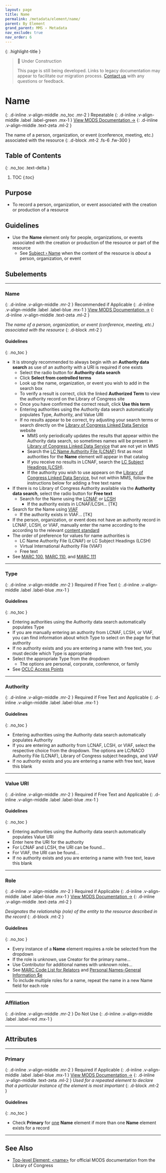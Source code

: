 ```yaml
---
layout: page
title: Name
permalink: /metadata/element/name/
parent: By Element
grand_parent: MMS › Metadata
nav_exclude: true
nav_order: 6
---
```


{: .highlight-title }
> 🚧 Under Construction
>
> This page is still being developed. Links to legacy documentation may appear to facilitate our migration process. [Contact us](/metadata-documentation/contact/) with any questions or feedback.

# Name
{: .d-inline .v-align-middle .no_toc .mr-2 }
Repeatable
{: .d-inline .v-align-middle .label .label-green .mx-1 }
[View MODS Documentation →](https://www.loc.gov/standards/mods/userguide/name.html)
{: .d-inline .v-align-middle .text-zeta .ml-2 }

The name of a person, organization, or event (conference, meeting, etc.) associated with the resource
{: .d-block .mt-2 .fs-6 .fw-300 }

## Table of Contents
{: .no_toc .text-delta }

1. TOC
{:toc}

## Purpose
- To record a person, organization, or event associated with the creation or production of a resource

## Guidelines
- Use the **Name** element only for people, organizations, or events associated with the creation or production of the resource or part of the resource
    - See [Subject › Name](/metadata-documentation/metadata/element/subject/#name) when the content of the resource is _about_ a person, organization, or event

## Subelements

---

### Name
{: .d-inline .v-align-middle .mr-2 }
Recommended if Applicable
{: .d-inline .v-align-middle .label .label-blue .mx-1 }
[View MODS Documentation →](https://www.loc.gov/standards/mods/userguide/name.html)
{: .d-inline .v-align-middle .text-zeta .ml-2 }

_The name of a person, organization, or event (conference, meeting, etc.) associated with the resource_
{: .d-block .mt-2 }

#### Guidelines
{: .no_toc }
-   It is strongly recommended to always begin with an **Authority data search** as use of an authority with a URI is required if one exists
    - Select the radio button for **Authority data search**
    - Click **Select from controlled terms**
    - Look up the name, organization, or event you wish to add in the search box
    - To verify a result is correct, click the linked **Authorized Term** to view the authority record on the Library of Congress site
    - Once you have confirmed the correct result, click **Use this term**
    - Entering authorities using the Authority data search automatically populates Type, Authority, and Value URI
    - If no results appear to be correct, try adjusting your search terms or search directly on the [Library of Congress Linked Data Service](https://id.loc.gov/) website
        - MMS only periodically updates the results that appear within the Authority data search, so sometimes names will be present in [Library of Congress Linked Data Service](https://id.loc.gov/) that are not yet in MMS
        - Search the [LC Name Authority File (LCNAF)](https://id.loc.gov/authorities/names.html) first as most authorities for the **Name** element will appear in that catalog
        - If you receive no results in LCNAF, search the [LC Subject Headings (LCSH)](https://id.loc.gov/authorities/subjects.html).
        - If the authority you wish to use appears on the [Library of Congress Linked Data Service](https://id.loc.gov/), but not within MMS, follow the instructions below for adding a free text name
- If there is no Library of Congress Authority available via the **Authority data search**, select the radio button for **Free text**
    -   Search for the Name using the [LCNAF](https://id.loc.gov/authorities/names.html) or [LCSH](https://id.loc.gov/authorities/subjects.html)
        -   If the authority exists in LCNAF/LCSH... [TK]
-   Search for the Name using [VIAF](https://viaf.org/)
    -   If the authority exists in VIAF... [TK]
-   If the person, organization, or event does not have an authority record in LCNAF, LCSH, or VIAF, manually enter the name according to the according to the relevant [content standard](/metadata-documentation/metadata/guidelines/#content-standards)
- The order of preference for values for name authorities is 
    - LC Name Authority File (LCNAF) or LC Subject Headings (LCSH)
    - Virtual International Authority File (VIAF)
    - Free text
- See [MARC 100](https://www.oclc.org/bibformats/en/1xx/100.html), [MARC 110](https://www.oclc.org/bibformats/en/1xx/110.html), and [MARC 111](https://www.oclc.org/bibformats/en/1xx/111.html)

---

### Type
{: .d-inline .v-align-middle .mr-2 }
Required if Free Text
{: .d-inline .v-align-middle .label .label-blue .mx-1 }

#### Guidelines
{: .no_toc }
- Entering authorities using the Authority data search automatically populates Type
- If you are manually entering an authority from LCNAF, LCSH, or VIAF, you can find information about which Type to select on the page for that authority
- If no authority exists and you are entering a name with free text, you must decide which Type is appropriate
- Select the appropriate Type from the dropdown
    - The options are personal, corporate, conference, or family
- See [OCLC Access Points](https://www.oclc.org/bibformats/en/accesspoints.html)

---

### Authority
{: .d-inline .v-align-middle .mr-2 }
Required if Free Text and Applicable
{: .d-inline .v-align-middle .label .label-blue .mx-1 }

#### Guidelines
{: .no_toc }
- Entering authorities using the Authority data search automatically populates Authority
- If you are entering an authority from LCNAF, LCSH, or VIAF, select the respective choice from the dropdown. The options are LC/NACO Authority File (LCNAF), Library of Congress subject headings, and VIAF
- If no authority exists and you are entering a name with free text, leave this blank

---

### Value URI
{: .d-inline .v-align-middle .mr-2 }
Required if Free Text and Applicable
{: .d-inline .v-align-middle .label .label-blue .mx-1 }

#### Guidelines
{: .no_toc }
- Entering authorities using the Authority data search automatically populates Value URI
- Enter here the URI for the authority
- For LCNAF and LCSH, the URI can be found…
- For VIAF, the URI can be found…
- If no authority exists and you are entering a name with free text, leave this blank

---

### Role
{: .d-inline .v-align-middle .mr-2 }
Required if Applicable
{: .d-inline .v-align-middle .label .label-blue .mx-1 }
[View MODS Documentation →](https://www.loc.gov/standards/mods/userguide/name.html#role)
{: .d-inline .v-align-middle .text-zeta .ml-2 }

_Designates the relationship (role) of the entity to the resource described in the record_
{: .d-block .mt-2 }

#### Guidelines
{: .no_toc }
- Every instance of a **Name** element requires a role be selected from the dropdown
- If the role is unknown, use Creator for the primary name…
- Use Contributor for additional names with unknown roles…
- See [MARC Code List for Relators](https://www.loc.gov/marc/relators/) and [Personal Names-General Information $e](https://www.oclc.org/bibformats/en/accesspoints/x00.html#subfielde)
- To include multiple roles for a name, repeat the name in a new Name field for each role

---

### Affiliation
{: .d-inline .v-align-middle .mr-2 }
Do Not Use
{: .d-inline .v-align-middle .label .label-red .mx-1 }

---

## Attributes

---

### Primary
{: .d-inline .v-align-middle .mr-2 }
Required if Applicable
{: .d-inline .v-align-middle .label .label-blue .mx-1 }
[View MODS Documentation →](https://www.loc.gov/standards/mods/userguide/attributes.html#usage)
{: .d-inline .v-align-middle .text-zeta .ml-2 }
_Used for a repeated element to declare that a particular instance of the element is most important_
{: .d-block .mt-2 }

#### Guidelines
{: .no_toc }
- Check **Primary** for <u>one</u> **Name** element if more than one **Name** element exists for a record

---

## See Also
- [Top-level Element: &lt;name&gt;](https://www.loc.gov/standards/mods/userguide/name.html) for official MODS documentation from the Library of Congress